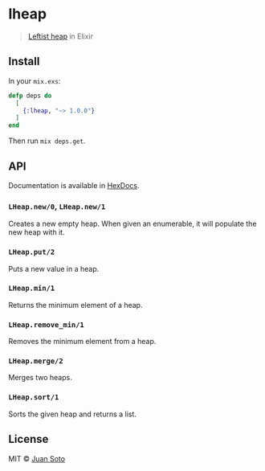 # lheap

> [Leftist heap](https://en.wikipedia.org/wiki/Leftist_tree) in Elixir

## Install

In your `mix.exs`:

```elixir
defp deps do
  [
    {:lheap, "~> 1.0.0"}
  ]
end
```

Then run `mix deps.get`.

## API

Documentation is available in [HexDocs](https://hexdocs.pm/lheap).

### `LHeap.new/0`, `LHeap.new/1`

Creates a new empty heap. When given an enumerable, it will populate the new heap with it.

### `LHeap.put/2`

Puts a new value in a heap.

### `LHeap.min/1`

Returns the minimum element of a heap.

### `LHeap.remove_min/1`

Removes the minimum element from a heap.

### `LHeap.merge/2`

Merges two heaps.

### `LHeap.sort/1`

Sorts the given heap and returns a list.

## License

MIT © [Juan Soto](https://juansoto.me)
